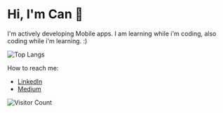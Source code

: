 # Hi, I'm Can 👋

I'm actively developing Mobile apps. I am learning while i'm coding, also coding while i'm learning. :)


![Top Langs](https://github-readme-stats.vercel.app/api/top-langs/?username=cansilaci1&layout=compact)


How to reach me:
- [LinkedIn](https://www.linkedin.com/in/cansilaci/)
- [Medium](https://medium.com/@mcsilaci)


![Visitor Count](https://visitor-badge.laobi.icu/badge?page_id=yourusername.yourusername)
